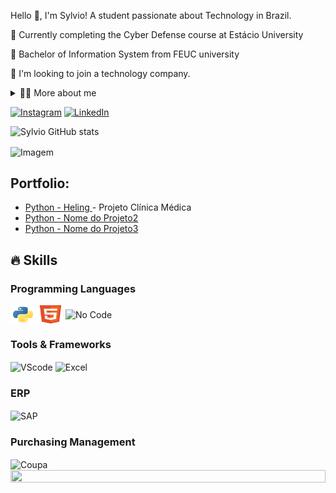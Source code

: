 Hello 👋, I'm Sylvio! A student passionate about Technology in Brazil.

🌱 Currently completing the Cyber ​​Defense course at Estácio University

🌱 Bachelor of Information System from FEUC university

🔭 I'm looking to join a technology company.

<details>
  <summary>👨‍💻 More about me</summary>

  - 💬 I'm 43 years old and currently live in Brazil. Python Student, Data Analysis.

  - ⚡ I like reading and studying about technologies, whichcontribute to a more accurate perception of things and problem solving. \O/

</details>

 <!-- Links -->
 [![Instagram](https://img.shields.io/badge/Instagram-E4405F?style=for-the-badge&logo=instagram&logoColor=white)](https://www.instagram.com/sylvio.81?gsh=bDU5c2tsMnJtb2o3)
 [![LinkedIn](https://img.shields.io/badge/LinkedIn-0077B5?style=for-the-badge&logo=linkedin&logoColor=white)](https://www.linkedin.com//)
<!--[![Youtube](https://img.shields.io/badge/YouTube-FF0000?style=for-the-badge&logo=youtube&logoColor=white)](https://www.youtube.com/channel/UC177sCc63-aazx2T3n1LGWg)
[![Instagram](https://img.shields.io/badge/Instagram-E4405F?style=for-the-badge&logo=instagram&logoColor=white)](https://www.instagram.com/toquinhaman/)
[![LinkedIn](https://img.shields.io/badge/LinkedIn-0077B5?style=for-the-badge&logo=linkedin&logoColor=white)](https://www.linkedin.com/in/christian-oliveira-925532257/)
 -->

<!-- GithubStats -->
![Sylvio GitHub stats](https://github-readme-stats.vercel.app/api?username=SylvioNetoRj&show_icons=true&theme=gotham)

<!-- GIF -->
<p align="left">
  <img align="center" src="https://repository-images.githubusercontent.com/462900780/0a10af70-6cbf-46df-9071-0ff586a3b1d6" alt="Imagem">
</p>

<!-- Portfolio -->
## Portfolio:
- [Python - Heling ](https://github.com/SylvioNetoRj/Healing) - Projeto Clínica Médica
- [Python - Nome do Projeto2 ](https://github.com/)
- [Python - Nome do Projeto3 ](https://github.com/)




## 🔥 Skills
<!-- Skills: Programming Languages -->
  <div style="flex-basis: 48%;">
    <h3>Programming Languages</h3>
 <img align="center" alt="Python" height="30" width="40" src="https://raw.githubusercontent.com/devicons/devicon/master/icons/python/python-original.svg">
 <img align="center" alt="HTML" height="30" width="40" src="https://raw.githubusercontent.com/devicons/devicon/master/icons/html5/html5-original.svg">
 <img align="center" alt="No Code" height="30" width="40" src="https://media.licdn.com/dms/image/C5612AQFfenpoQH5lpw/article-cover_image-shrink_600_2000/0/1624745626923?e=2147483647&v=beta&t=FSbh0KDfHU6x6Cr9CPQvJfxKOcINoj0ZCIgwe-oQxN0">
    </div>

    
<!-- Skills: Tools & Frameworks -->
  <div style="flex-basis: 48%;">
    <h3>Tools & Frameworks</h3>
    <img align="center" alt="VScode" height="30" width="30" src="https://cdn.jsdelivr.net/gh/devicons/devicon/icons/vscode/vscode-original.svg">
    <img align="center" alt="Excel" height="30" width="30" src="https://cdn.icon-icons.com/icons2/2397/PNG/512/microsoft_office_excel_logo_icon_145720.png">
  </div>
    
<!-- Skills: ERP -->
  <div style="flex-basis: 48%;">
    <h3>ERP</h3>
 <img align="center" alt="SAP" height="30" width="60" src="https://upload.wikimedia.org/wikipedia/commons/thumb/8/8f/SAP-Logo.svg/2560px-SAP-Logo.svg.png">
   </div>

<!-- Skills: Purchasing management -->
  <div style="flex-basis: 48%;">
 <h3>Purchasing Management</h3>
 <img align="center" alt="Coupa" height="25" width="80" src="https://www.abcdacomunicacao.com.br/wp-content/uploads/Coupa_Logo_4color_2.png">
    </div>
    
<!--📏LINE-->
<img src="https://i.imgur.com/dBaSKWF.gif" height="20" width="100%">
